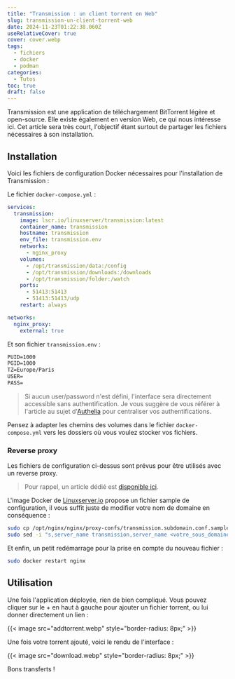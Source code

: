 ```yaml
---
title: "Transmission : un client torrent en Web"
slug: transmission-un-client-torrent-web
date: 2024-11-23T01:22:38.060Z
useRelativeCover: true
cover: cover.webp
tags:
  - fichiers
  - docker
  - podman
categories:
  - Tutos
toc: true
draft: false
---
```


Transmission est une application de téléchargement BitTorrent légère et open-source. Elle existe également en version Web, ce qui nous intéresse ici. Cet article sera très court, l'objectif étant surtout de partager les fichiers nécessaires à son installation.

## Installation

Voici les fichiers de configuration Docker nécessaires pour l'installation de Transmission :

Le fichier `docker-compose.yml` :

```yml
services:
  transmission:
    image: lscr.io/linuxserver/transmission:latest
    container_name: transmission
    hostname: transmission
    env_file: transmission.env
    networks:
      - nginx_proxy
    volumes:
      - /opt/transmission/data:/config
      - /opt/transmission/downloads:/downloads
      - /opt/transmission/folder:/watch
    ports:
      - 51413:51413
      - 51413:51413/udp
    restart: always

networks:
  nginx_proxy:
    external: true
```

Et son fichier `transmission.env` :

```txt
PUID=1000
PGID=1000
TZ=Europe/Paris
USER=
PASS=
```

> Si aucun user/password n'est défini, l'interface sera directement accessible sans authentification. Je vous suggère de vous référer à l'article au sujet d'[Authelia](/posts/authelia-serveur-dauthentification-open-source/) pour centraliser vos authentifications.

Pensez à adapter les chemins des volumes dans le fichier `docker-compose.yml` vers les dossiers où vous voulez stocker vos fichiers.

### Reverse proxy

Les fichiers de configuration ci-dessus sont prévus pour être utilisés avec un reverse proxy.

> Pour rappel, un article dédié est [disponible ici](/posts/reverse-proxy-nginx/).

L'image Docker de [Linuxserver.io](https://docs.linuxserver.io/general/swag/) propose un fichier sample de configuration, il vous suffit juste de modifier votre nom de domaine en conséquence :

```bash
sudo cp /opt/nginx/nginx/proxy-confs/transmission.subdomain.conf.sample /opt/nginx/nginx/proxy-confs/transmission.subdomain.conf
sudo sed -i "s,server_name transmission,server_name <votre_sous_domaine>,g" /opt/nginx/nginx/proxy-confs/transmission.subdomain.conf
```

Et enfin, un petit redémarrage pour la prise en compte du nouveau fichier :

```bash
sudo docker restart nginx
```

## Utilisation

Une fois l'application déployée, rien de bien compliqué. Vous pouvez cliquer sur le + en haut à gauche pour ajouter un fichier torrent, ou lui donner directement un lien :

{{< image src="addtorrent.webp" style="border-radius: 8px;" >}}

Une fois votre torrent ajouté, voici le rendu de l'interface :

{{< image src="download.webp" style="border-radius: 8px;" >}}

Bons transferts !
